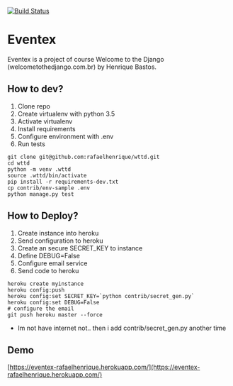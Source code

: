 [![Build Status](https://travis-ci.org/rafaelhenrique/wttd.svg?branch=master)](https://travis-ci.org/rafaelhenrique/wttd)
# Eventex

Eventex is a project of course Welcome to the Django (welcometothedjango.com.br) by Henrique Bastos.

## How to dev?

1. Clone repo
2. Create virtualenv with python 3.5
3. Activate virtualenv
4. Install requirements
5. Configure environment with .env
6. Run tests

```console
git clone git@github.com:rafaelhenrique/wttd.git
cd wttd
python -m venv .wttd
source .wttd/bin/activate
pip install -r requirements-dev.txt
cp contrib/env-sample .env
python manage.py test
```

## How to Deploy?

1. Create instance into heroku
2. Send configuration to heroku
3. Create an secure SECRET_KEY to instance
4. Define DEBUG=False
5. Configure email service
6. Send code to heroku

```console
heroku create myinstance
heroku config:push
heroku config:set SECRET_KEY=`python contrib/secret_gen.py`
heroku config:set DEBUG=False
# configure the email
git push heroku master --force
```

* Im not have internet not.. then i add contrib/secret_gen.py another time

## Demo

[https://eventex-rafaelhenrique.herokuapp.com/](https://eventex-rafaelhenrique.herokuapp.com/)
